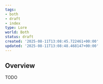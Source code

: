```yaml
---
tags:
- both
- draft
- index
type: Lore
world: Both
status: draft
created: '2025-08-11T13:08:45.722461+00:00'
updated: '2025-08-11T13:08:48.468147+00:00'
---
```



## Overview

TODO
